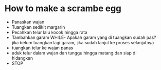 # How to make a scrambe egg

- Panaskan wajan
- Tuangkan sedikit margarin
- Pecahkan telur lalu kocok hingga rata
- Tambahkan garam
WHILE- Apakah garam yang di tuangkan sudah pas? jika belum tuangkan lagi garam, jika sudah lanjut ke proses selanjutnya
- tuangkan telur ke wajan panas
- aduk telur dalam wajan dan tunggu hingga matang dan siap di hidangkan
- STOP

